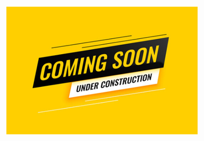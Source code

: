 ![](https://github.com/gainwell-ohio/spbm/blob/Tech-OneNote/docs/Clinical%20and%20Technical%20Reference%20Guide/PA%20-%20Standard%20of%20Work/360_F_353839266_8yqhN0548cGxrl4VOxngsiJzDgrDHxjG.jpg)
